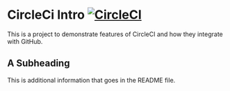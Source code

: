 # CircleCi Intro [![CircleCI](https://circleci.com/gh/saileshkasaju/circleci-intro.svg?style=svg)](https://circleci.com/gh/saileshkasaju/circleci-intro)

This is a project to demonstrate features of CircleCI and how they integrate with GitHub.

## A Subheading

This is additional information that goes in the README file.

